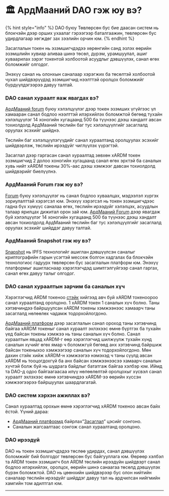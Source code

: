 # 🏛 АрдМааний DAO гэж юу вэ?

{% hint style="info" %}
DAO буюу Төвлөрсөн бус бие даасан систем нь блокчэйн дээр орших ухаалаг гэрээгээр баталгаажин, төвлөрсөн бус удирдлагаар хөгждөг зах зээлийн орчин юм.
{% endhint %}



Засаглалын токен нь эзэмшигчдэдээ хөрөнгийн санд эзлэх өөрийн эзэмшлийн хувиар аливаа шинэ төсөл, дүрэм, урамшуулал, ашиг хуваарилах зэрэг токентой холбоотой асуудлыг дэвшүүлэх, санал өгөх боломжийг олгодог.



Энэхүү санал нь олонхын саналаар хэрэгжих ба төсөлтэй холбоотой чухал шийдвэрүүдэд эзэмшигчид нээлттэй оролцох боломжийг бүрдүүлдэгээрээ давуу талтай.



### **DAO санал хураалт яаж явагдах вэ?**

[АрдМааний forum](https://forum.ardmoney.com/) буюу хэлэлцүүлэг дээр токен эзэмших үгүйгээс үл хамааран санал бодлоо нээлттэй илэрхийлэх боломжтой бөгөөд тухайн хэлэлцүүлэг 14 хоногийн хугацаанд 500 ба түүнээс дээш хандалт авсан тохиолдолд АрдМааний төслийн баг тус хэлэлцүүлгийг засаглалд оруулах эсэхийг шийднэ.



Төслийн баг хэлэлцүүлэгүүдийг санал хураалтанд оролцуулах эсэхийг шийдвэрлэж, төслийн ирээдүйг чиглүүлэх үүрэгтэй.



Засаглал дээр гаргасан санал хураалтад зөвхөн xARDM токен эзэмшигчид 2 долоо хоногийн хугацаанд санал өгөх эрхтэй ба саналын хувь нийт xARDM токены 30%-аас дээш хэмжээг давсан тохиолдолд шийдвэрийг биелүүлнэ.



### АрдМааний Forum гэж юу вэ?

[Forum](https://forum.ardmoney.com/) буюу хэлэлцүүлэг нь санал бодлоо хуваалцах, мэдээлэл хүргэх зориулалттай хэрэгсэл юм. Энэхүү хэрэгсэл нь токен эзэмшигчдээс гадна бүх хүмүүс саналаа өгөх, төслийн ирээдүйг хэлэлцэх, асуудлын талаар ярилцах дижитал орон зай юм. [АрдМааний Forum](https://forum.ardmoney.com/) дээр явагдаж буй хэлэлцүүлэг 14 хоногийн хугацаанд 500 ба түүнээс дээш хандалт авсан тохиолдолд АрдМааний төслийн баг тус хэлэлцүүлгийг засаглалд оруулах эсэхийг шийддэг давуу талтай.



### АрдМааний **Snapshot гэж юу вэ?**

[Snapshot](https://snapshot.org/) нь IPFS технологийг ашиглан дэвшүүлсэн саналыг криптографийн гарын үсэгтэй мессеж болгон хадгалах ба блокчэйн технологиос гадуурх төвлөрсөн бус засаглалын платформ юм. Энэхүү платформыг ашигласнаар хэрэглэгчдэд шимтгэлгүйгээр санал гаргах, санал өгөх давуу талыг олгодог.



### DAO санал хураалтын зарчим ба саналын хүч

Хэрэглэгчид ARDM токеноо [стэйк](https://app.ardmoney.com/governance/) хийгээд авч буй xARDM токеноороо санал хураалтанд оролцоно. 1 xARDM токен 1 саналын хүч болно. Таны хэтэвчиндээ байршуулсан xARDM токены хэмжээнээс хамаарч таны засаглалд нөлөөлөх чадамж тодорхойлогдоно.



[АрдМааний платформ](https://app.ardmoney.com/) дээр засаглалын санал ороход таны хэтэвчинд байгаа xARDM токеныг санал хураалт эхлэхээс өмнө бүртгэх ба тухайн үед байсан токены хэмжээ нь таны саналын хүч болно. Санал хураалтын явцад xARDM-г өөр хэрэглэгчид шилжүүлж тухайн хүнд саналын хүчийг өгөх ямар ч боломжгүй бөгөөд анх хэтэвчинд байршиж байсан токеныхоо хэмжээгээр саналын хүч тодорхойлогдоно. Мөн дахин стэйк хийж xARDM-н хэмжээгээ нэмэхэд ч таны сүүлд авсан xARDM нь тооцогдохгүй ба анх байсан хэмжээнээсээ хамаарч саналын хүчтэй болж буй нь шудрага байдлыг бататгаж байгаа хэлбэр юм. Иймд та DAO-д одоо байгаагаасаа илүү нөлөөлөлтэй оролцохыг хүсвэл санал хураалт эхлэхээс өмнө хэтэвчиндээ xARDM-ээ өөрийн хүссэн хэмжээгээрээ байршуулах шаардлагатай.



### **DAO систем хэрхэн ажиллах вэ?**

Санал хураалтад орохын өмнө хэрэглэгчид xARDM токеноо авсан байх ёстой. Үүний дараа:&#x20;

* [АрдМааний платформд](https://app.ardmoney.com/) байрлах”[Засаглал](https://app.ardmoney.com/governance/)” цэсийг сонгоно.&#x20;
* Саналын жагсаалтаас сонгож санал хураалтанд оролцоно.



### DAO ирээдүй

DAO нь токен эзэмшигчдэдээ төслөө удирдах, санал дэвшүүлэх боломжийг бий болгодог төвлөрсөн бус байгууллага юм. Өөрөөр хэлбэл та ARDM токен эзэмшигч бол ARDM төслийн ирээдүйн шийдвэрт санал бодлоо илэрхийлэх, оролцох, өөрийн шинэ санаагаа төсөлд дэвшүүлэх бүрэн боломжтой. DAO нь цөөнхийн шийдвэрээр бус олон нийтийн саналаар төслийн ирээдүйг шийддэг давуу тал нь ардчилсан нийгмийн хамгийн том адилтгал юм.

****
